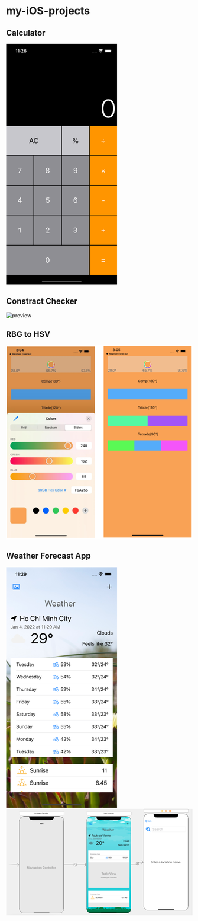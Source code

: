 # my-iOS-projects

## Calculator

<img src="./Calculator-main/Screenshot.png" width="300">

## Constract Checker

![preview](./ConstractChecker-main/Screenshot.png)

## RBG to HSV

![preview](./RBGtoHSV-main/Screenshots.png)

## Weather Forecast App

<img src="./Weather-Forecast-main/HCMWeather.png" width="300">
<img src="./Weather-Forecast-main/Storyboard.png">
